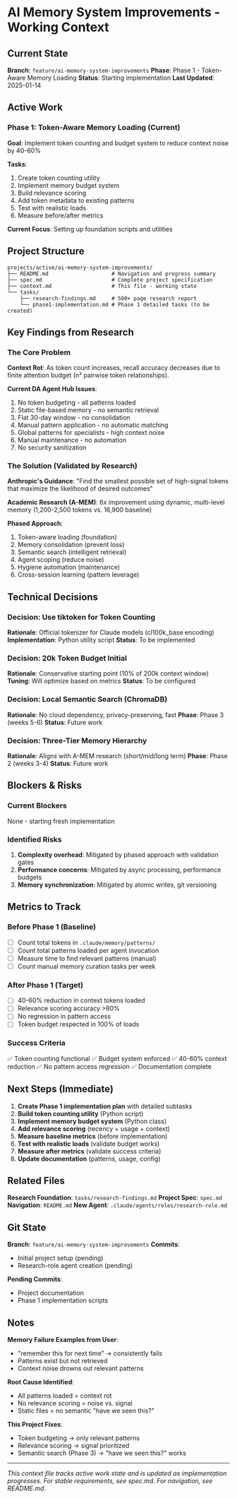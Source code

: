 # AI Memory System Improvements - Working Context

## Current State

**Branch**: `feature/ai-memory-system-improvements`
**Phase**: Phase 1 - Token-Aware Memory Loading
**Status**: Starting implementation
**Last Updated**: 2025-01-14

## Active Work

### Phase 1: Token-Aware Memory Loading (Current)

**Goal**: Implement token counting and budget system to reduce context noise by 40-60%

**Tasks**:
1. Create token counting utility
2. Implement memory budget system
3. Build relevance scoring
4. Add token metadata to existing patterns
5. Test with realistic loads
6. Measure before/after metrics

**Current Focus**: Setting up foundation scripts and utilities

## Project Structure

```
projects/active/ai-memory-system-improvements/
├── README.md                    # Navigation and progress summary
├── spec.md                      # Complete project specification
├── context.md                   # This file - working state
└── tasks/
    ├── research-findings.md     # 500+ page research report
    └── phase1-implementation.md # Phase 1 detailed tasks (to be created)
```

## Key Findings from Research

### The Core Problem
**Context Rot**: As token count increases, recall accuracy decreases due to finite attention budget (n² pairwise token relationships).

**Current DA Agent Hub Issues**:
1. No token budgeting - all patterns loaded
2. Static file-based memory - no semantic retrieval
3. Flat 30-day window - no consolidation
4. Manual pattern application - no automatic matching
5. Global patterns for specialists - high context noise
6. Manual maintenance - no automation
7. No security sanitization

### The Solution (Validated by Research)

**Anthropic's Guidance**: "Find the smallest possible set of high-signal tokens that maximize the likelihood of desired outcomes"

**Academic Research (A-MEM)**: 6x improvement using dynamic, multi-level memory (1,200-2,500 tokens vs. 16,900 baseline)

**Phased Approach**:
1. Token-aware loading (foundation)
2. Memory consolidation (prevent loss)
3. Semantic search (intelligent retrieval)
4. Agent scoping (reduce noise)
5. Hygiene automation (maintenance)
6. Cross-session learning (pattern leverage)

## Technical Decisions

### Decision: Use tiktoken for Token Counting
**Rationale**: Official tokenizer for Claude models (cl100k_base encoding)
**Implementation**: Python utility script
**Status**: To be implemented

### Decision: 20k Token Budget Initial
**Rationale**: Conservative starting point (10% of 200k context window)
**Tuning**: Will optimize based on metrics
**Status**: To be configured

### Decision: Local Semantic Search (ChromaDB)
**Rationale**: No cloud dependency, privacy-preserving, fast
**Phase**: Phase 3 (weeks 5-6)
**Status**: Future work

### Decision: Three-Tier Memory Hierarchy
**Rationale**: Aligns with A-MEM research (short/mid/long term)
**Phase**: Phase 2 (weeks 3-4)
**Status**: Future work

## Blockers & Risks

### Current Blockers
None - starting fresh implementation

### Identified Risks
1. **Complexity overhead**: Mitigated by phased approach with validation gates
2. **Performance concerns**: Mitigated by async processing, performance budgets
3. **Memory synchronization**: Mitigated by atomic writes, git versioning

## Metrics to Track

### Before Phase 1 (Baseline)
- [ ] Count total tokens in `.claude/memory/patterns/`
- [ ] Count total patterns loaded per agent invocation
- [ ] Measure time to find relevant patterns (manual)
- [ ] Count manual memory curation tasks per week

### After Phase 1 (Target)
- [ ] 40-60% reduction in context tokens loaded
- [ ] Relevance scoring accuracy >80%
- [ ] No regression in pattern access
- [ ] Token budget respected in 100% of loads

### Success Criteria
✅ Token counting functional
✅ Budget system enforced
✅ 40-60% context reduction
✅ No pattern access regression
✅ Documentation complete

## Next Steps (Immediate)

1. **Create Phase 1 implementation plan** with detailed subtasks
2. **Build token counting utility** (Python script)
3. **Implement memory budget system** (Python class)
4. **Add relevance scoring** (recency + usage + context)
5. **Measure baseline metrics** (before implementation)
6. **Test with realistic loads** (validate budget works)
7. **Measure after metrics** (validate success criteria)
8. **Update documentation** (patterns, usage, config)

## Related Files

**Research Foundation**: `tasks/research-findings.md`
**Project Spec**: `spec.md`
**Navigation**: `README.md`
**New Agent**: `.claude/agents/roles/research-role.md`

## Git State

**Branch**: `feature/ai-memory-system-improvements`
**Commits**:
- Initial project setup (pending)
- Research-role agent creation (pending)

**Pending Commits**:
- Project documentation
- Phase 1 implementation scripts

## Notes

**Memory Failure Examples from User**:
- "remember this for next time" → consistently fails
- Patterns exist but not retrieved
- Context noise drowns out relevant patterns

**Root Cause Identified**:
- All patterns loaded = context rot
- No relevance scoring = noise vs. signal
- Static files = no semantic "have we seen this?"

**This Project Fixes**:
- Token budgeting → only relevant patterns
- Relevance scoring → signal prioritized
- Semantic search (Phase 3) → "have we seen this?" works

---

*This context file tracks active work state and is updated as implementation progresses. For stable requirements, see spec.md. For navigation, see README.md.*
